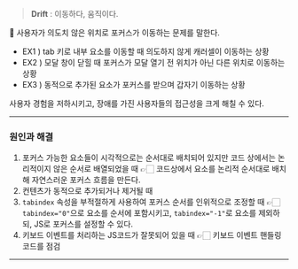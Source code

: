>**Drift** : 이동하다, 움직이다.

🚨 사용자가  의도치 않은 위치로 포커스가 이동하는 문제를 말한다.
- EX1 ) tab 키로 내부 요소를 이동할 때 의도하지 않게 캐러셀이 이동하는 상황
- EX2 ) 모달 창이 닫힐 때 포커스가 모달 열기 전 위치가 아닌 다른 위치로 이동하는 상황
- EX3 ) 동적으로 추가된 요소가 포커스를 받으며 갑자기 이동하는 상황

사용자 경험을 저하시키고, 장애를 가진 사용자들의 접근성을 크게 해칠 수 있다.

---
### 원인과 해결
1. 포커스 가능한 요소들이 시각적으로는 순서대로 배치되어 있지만 코드 상에서는 논리적이지 않은 순서로 배열되었을 때
	👉🏻 코드상에서 요소를 논리적 순서대로 배치해 자연스러운 포커스 흐름을 만든다.
2. 컨텐츠가 동적으로 추가되거나 제거될 때
3. `tabindex` 속성을 부적절하게 사용하여 포커스 순서를 인위적으로 조정할 때
	👉🏻`tabindex="0"`으로 요소를 순서에 포함시키고, `tabindex="-1"`로 요소를 제외하되, JS로 포커스를 설정할 수 있다.
4. 키보드 이벤트를 처리하는 JS코드가 잘못되어 있을 때
	👉🏻 키보드 이벤트 핸들링 코드를 점검

---

